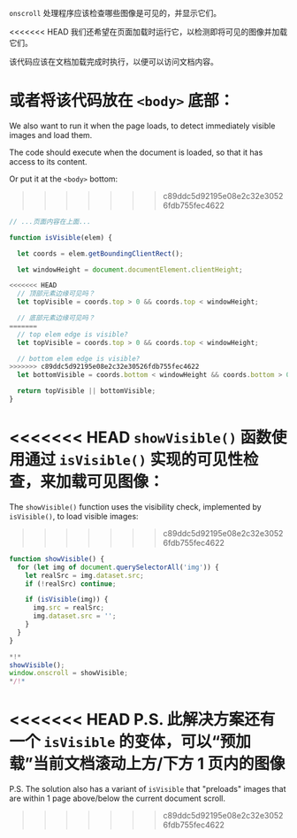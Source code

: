 `onscroll` 处理程序应该检查哪些图像是可见的，并显示它们。

<<<<<<< HEAD
我们还希望在页面加载时运行它，以检测即将可见的图像并加载它们。

该代码应该在文档加载完成时执行，以便可以访问文档内容。

或者将该代码放在 `<body>` 底部：
=======
We also want to run it when the page loads, to detect immediately visible images and load them.

The code should execute when the document is loaded, so that it has access to its content.

Or put it at the `<body>` bottom:
>>>>>>> c89ddc5d92195e08e2c32e30526fdb755fec4622

```js
// ...页面内容在上面...

function isVisible(elem) {

  let coords = elem.getBoundingClientRect();

  let windowHeight = document.documentElement.clientHeight;

<<<<<<< HEAD
  // 顶部元素边缘可见吗？
  let topVisible = coords.top > 0 && coords.top < windowHeight;

  // 底部元素边缘可见吗？
=======
  // top elem edge is visible?
  let topVisible = coords.top > 0 && coords.top < windowHeight;

  // bottom elem edge is visible?
>>>>>>> c89ddc5d92195e08e2c32e30526fdb755fec4622
  let bottomVisible = coords.bottom < windowHeight && coords.bottom > 0;

  return topVisible || bottomVisible;
}
```

<<<<<<< HEAD
`showVisible()` 函数使用通过 `isVisible()` 实现的可见性检查，来加载可见图像：
=======
The `showVisible()` function uses the visibility check, implemented by `isVisible()`, to load visible images:
>>>>>>> c89ddc5d92195e08e2c32e30526fdb755fec4622

```js
function showVisible() {
  for (let img of document.querySelectorAll('img')) {
    let realSrc = img.dataset.src;
    if (!realSrc) continue;

    if (isVisible(img)) {
      img.src = realSrc;
      img.dataset.src = '';
    }
  }
}

*!*
showVisible();
window.onscroll = showVisible;
*/!*
```

<<<<<<< HEAD
P.S. 此解决方案还有一个 `isVisible` 的变体，可以“预加载”当前文档滚动上方/下方 1 页内的图像
=======
P.S. The solution also has a variant of `isVisible` that "preloads" images that are within 1 page above/below the current document scroll.
>>>>>>> c89ddc5d92195e08e2c32e30526fdb755fec4622
